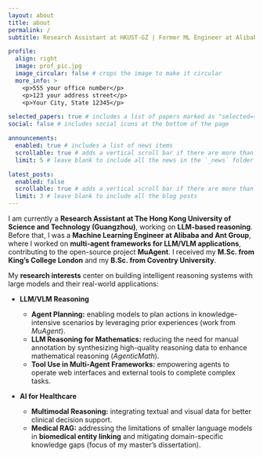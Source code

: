 ```yaml
---
layout: about
title: about
permalink: /
subtitle: Research Assistant at HKUST-GZ | Former ML Engineer at Alibaba & Ant Group | M.Sc., King’s College London

profile:
  align: right
  image: prof_pic.jpg
  image_circular: false # crops the image to make it circular
  more_info: >
    <p>555 your office number</p>
    <p>123 your address street</p>
    <p>Your City, State 12345</p>

selected_papers: true # includes a list of papers marked as "selected={true}"
social: false # includes social icons at the bottom of the page

announcements:
  enabled: true # includes a list of news items
  scrollable: true # adds a vertical scroll bar if there are more than 3 news items
  limit: 5 # leave blank to include all the news in the `_news` folder

latest_posts:
  enabled: false
  scrollable: true # adds a vertical scroll bar if there are more than 3 new posts items
  limit: 3 # leave blank to include all the blog posts
---
```


I am currently a **Research Assistant at The Hong Kong University of Science and Technology (Guangzhou)**, working on **LLM-based reasoning**. Before that, I was a **Machine Learning Engineer at Alibaba and Ant Group**, where I worked on **multi-agent frameworks for LLM/VLM applications**, contributing to the open-source project **MuAgent**. I received my **M.Sc. from King’s College London** and my **B.Sc. from Coventry University**.

My **research interests** center on building intelligent reasoning systems with large models and their real-world applications:

- **LLM/VLM Reasoning**  
  - **Agent Planning:** enabling models to plan actions in knowledge-intensive scenarios by leveraging prior experiences (work from *MuAgent*).  
  - **LLM Reasoning for Mathematics:** reducing the need for manual annotation by synthesizing high-quality reasoning data to enhance mathematical reasoning (*AgenticMath*).  
  - **Tool Use in Multi-Agent Frameworks:** empowering agents to operate web interfaces and external tools to complete complex tasks.

- **AI for Healthcare**  
  - **Multimodal Reasoning:** integrating textual and visual data for better clinical decision support.  
  - **Medical RAG:** addressing the limitations of smaller language models in **biomedical entity linking** and mitigating domain-specific knowledge gaps (focus of my master’s dissertation).

